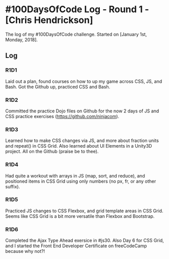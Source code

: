 # #100DaysOfCode Log - Round 1 - [Chris Hendrickson]

The log of my #100DaysOfCode challenge. Started on [January 1st, Monday, 2018].

## Log

### R1D1 
Laid out a plan, found courses on how to up my game across CSS, JS, and Bash. Got the Github up, practiced CSS and Bash.

### R1D2
Committed the practice Dojo files on Github for the now 2 days of JS and CSS practice exercises (https://github.com/ninjacom).

### R1D3
Learned how to make CSS changes via JS, and more about fraction units and repeat() in CSS Grid. Also learned about UI Elements in a Unity3D project. All on the Github (praise be to thee).

### R1D4
Had quite a workout with arrays in JS (map, sort, and reduce), and positioned items in CSS Grid using only numbers (no px, fr, or any other suffix).

### R1D5
Practiced JS changes to CSS Flexbox, and grid template areas in CSS Grid. Seems like CSS Grid is a bit more versatile than Flexbox and Bootstrap.

### R1D6
Completed the Ajax Type Ahead exersice in #js30. Also Day 6 for CSS Grid, and I started the Front End Developer Certificate on freeCodeCamp because why not?!